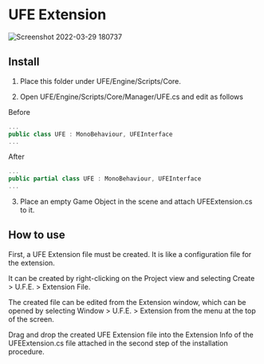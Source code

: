 # UFE Extension
![Screenshot 2022-03-29 180737](https://user-images.githubusercontent.com/61408011/160576464-eb8c0277-1dc4-4e3c-b2f8-376ee6a0fb2c.png)


## Install
1. Place this folder under UFE/Engine/Scripts/Core.

2. Open UFE/Engine/Scripts/Core/Manager/UFE.cs and edit as follows

Before
```cs
...
public class UFE : MonoBehaviour, UFEInterface
...
```
After
```cs
...
public partial class UFE : MonoBehaviour, UFEInterface
...
```

3. Place an empty Game Object in the scene and attach UFEExtension.cs to it.  

## How to use
First, a UFE Extension file must be created. It is like a configuration file for the extension.

It can be created by right-clicking on the Project view and selecting Create > U.F.E. > Extension File.

The created file can be edited from the Extension window, which can be opened by selecting Window > U.F.E. > Extension from the menu at the top of the screen.

Drag and drop the created UFE Extension file into the Extension Info of the UFEExtension.cs file attached in the second step of the installation procedure.